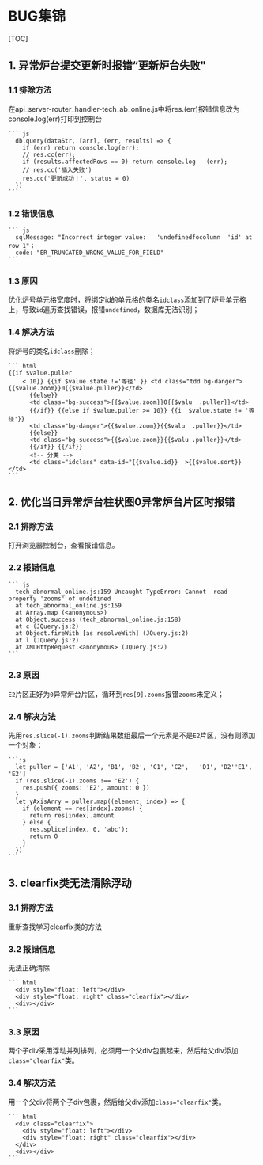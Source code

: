 # BUG集锦

[TOC]

## 1. 异常炉台提交更新时报错“更新炉台失败"

### 1.1 排除方法

在api_server-router_handler-tech_ab_online.js中将res.(err)报错信息改为console.log(err)打印到控制台

    ``` js
      db.query(dataStr, [arr], (err, results) => {
        if (err) return console.log(err);
        // res.cc(err);
        if (results.affectedRows == 0) return console.log   (err);
        // res.cc('插入失败')
        res.cc('更新成功！', status = 0)
      })
    ```

### 1.2 错误信息

    ``` js
      sqlMessage: "Incorrect integer value:   'undefinedfocolumn  'id' at row 1"；
      code: "ER_TRUNCATED_WRONG_VALUE_FOR_FIELD"
    ```
  
### 1.3 原因

优化炉号单元格宽度时，将绑定id的单元格的类名`idclass`添加到了炉号单元格上，导致`id`遍历查找错误，报错`undefined`，数据库无法识别；

### 1.4 解决方法

将炉号的类名`idclass`删除；

    ``` html
    {{if $value.puller
        < 10}} {{if $value.state !='等径' }} <td class="tdd bg-danger">{{$value.zoom}}0{{$value.puller}}</td>
          {{else}}
          <td class="bg-success">{{$value.zoom}}0{{$valu  .puller}}</td>
          {{/if}} {{else if $value.puller >= 10}} {{i  $value.state != '等径'}}
          <td class="bg-danger">{{$value.zoom}}{{$valu  .puller}}</td>
          {{else}}
          <td class="bg-success">{{$value.zoom}}{{$valu .puller}}</td>
          {{/if}} {{/if}}
          <!-- 分类 -->
          <td class="idclass" data-id="{{$value.id}}  >{{$value.sort}}</td>
    ```

## 2. 优化当日异常炉台柱状图0异常炉台片区时报错

### 2.1 排除方法

打开浏览器控制台，查看报错信息。

### 2.2 报错信息

    ``` js
      tech_abnormal_online.js:159 Uncaught TypeError: Cannot  read property 'zooms' of undefined
      at tech_abnormal_online.js:159
      at Array.map (<anonymous>)
      at Object.success (tech_abnormal_online.js:158)
      at c (JQuery.js:2)
      at Object.fireWith [as resolveWith] (JQuery.js:2)
      at l (JQuery.js:2)
      at XMLHttpRequest.<anonymous> (JQuery.js:2)
    ```

### 2.3 原因

`E2`片区正好为`0`异常炉台片区，循环到`res[9].zooms`报错`zooms`未定义；

### 2.4 解决方法

先用`res.slice(-1).zooms`判断结果数组最后一个元素是不是`E2`片区，没有则添加一个对象；

    ```js
      let puller = ['A1', 'A2', 'B1', 'B2', 'C1', 'C2',   'D1', 'D2''E1', 'E2']
      if (res.slice(-1).zooms !== 'E2') {
        res.push({ zooms: 'E2', amount: 0 })
      }
      let yAxisArry = puller.map((element, index) => {
        if (element == res[index].zooms) {
          return res[index].amount
        } else {
          res.splice(index, 0, 'abc');
          return 0
        }
      })
    ```

## 3. clearfix类无法清除浮动

### 3.1 排除方法

重新查找学习clearfix类的方法

### 3.2 报错信息

无法正确清除

    ``` html
      <div style="float: left"></div>
      <div style="float: right" class="clearfix"></div>
      <div></div>
    ```

### 3.3 原因

两个子div采用浮动并列排列，必须用一个父div包裹起来，然后给父div添加`class="clearfix"`类。

### 3.4 解决方法

用一个父div将两个子div包裹，然后给父div添加`class="clearfix"`类。

    ``` html
      <div class="clearfix">
        <div style="float: left"></div>
        <div style="float: right" class="clearfix"></div>
      </div>
      <div></div>
    ```
